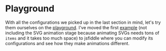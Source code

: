 # Playground

With all the configurations we picked up in the last section in mind, let's try them ourselves on the [playground](https://jsfiddle.net/leopoldthecuber/hkfprgrh/embed/result/). I've moved the first [example](https://perspective.js.org/examples/) (not including the SVG animation stage because animating SVGs needs tons of `items` and it takes too much space) to jsfiddle where you can modify its configurations and see how they make animations different.

<script>
  (function() {
    var createEmbedFrame;
    
    createEmbedFrame = function() {
      var currentSlug, iframe, listeners, setHeight, target, uid, uriEmbedded, uriOriginal, uriOriginalNoProtocol;
      uid = "JSFEMB_" + (~~(new Date().getTime() / 86400000));
      uriOriginal = "https://jsfiddle.net/leopoldthecuber/hkfprgrh/embed/result/";
      uriOriginalNoProtocol = uriOriginal.split("//").pop();
      uriEmbedded = "https://jsfiddle.net/leopoldthecuber/hkfprgrh/embedded/result/";
      currentSlug = "hkfprgrh";
      target = document.querySelector("script[src*='" + uriOriginalNoProtocol + "']");
      iframe = document.createElement("iframe");
      iframe.src = uriEmbedded;
      iframe.id = uid;
      iframe.width = "100%";
      iframe.height = "0";
      iframe.frameBorder = "0";
      iframe.allowtransparency = true;
      iframe.sandbox = "allow-modals allow-forms allow-scripts allow-same-origin allow-popups";
      target.parentNode.insertBefore(iframe, target.nextSibling);
      setHeight = function(data) {
        var height;
        if (data.slug === currentSlug) {
          height = data.height <= 0 ? 400 : data.height + 50;
          return iframe.height = height;
        }
      };
      listeners = function(event) {
        var data, eventName;
        eventName = event.data[0];
        data = event.data[1];
        switch (eventName) {
          case "embed":
            return setHeight(data);
          case "resultsFrame":
            return setHeight(data);
        }
      };
      return window.addEventListener("message", listeners, false);
    };
    
    setTimeout(createEmbedFrame, 5);
    
  }).call(this);
</script>
<script async src="//jsfiddle.net/leopoldthecuber/hkfprgrh/embed/result/"></script>